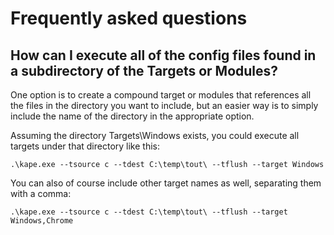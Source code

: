 # Frequently asked questions

## How can I execute all of the config files found in a subdirectory of the Targets or Modules?

One option is to create a compound target or modules that references all the files in the directory you want to include, but an easier way is to simply include the name of the directory in the appropriate option.

Assuming the directory Targets\Windows exists, you could execute all targets under that directory like this:

`.\kape.exe --tsource c --tdest C:\temp\tout\ --tflush --target Windows`

You can also of course include other target names as well, separating them with a comma:

`.\kape.exe --tsource c --tdest C:\temp\tout\ --tflush --target Windows,Chrome`